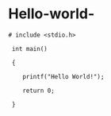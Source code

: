 # Hello-world-
```
# include <stdio.h>  

 int main()  
 
 {  
 
 	printf("Hello World!");  
  
 	return 0;  
  
 }  
 ```
